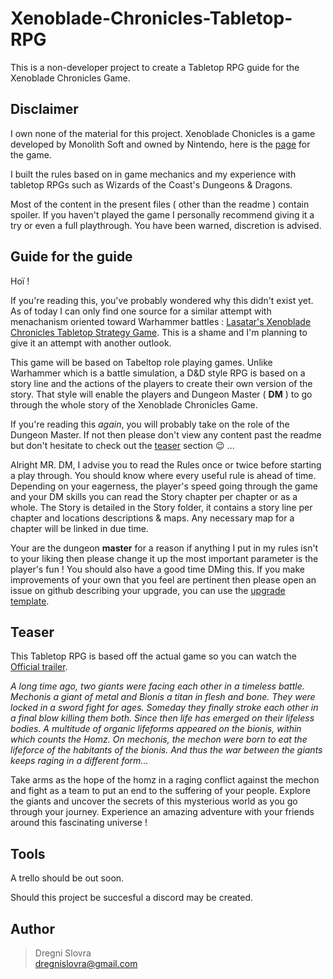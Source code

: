 # Xenoblade-Chronicles-Tabletop-RPG

This is a non-developer project to create a Tabletop RPG guide for the Xenoblade Chronicles Game.

## Disclaimer

I own none of the material for this project. Xenoblade Chonicles is a game developed by Monolith Soft and owned by Nintendo, here is the [page](https://www.nintendo.com/games/detail/xenoblade-chronicles-definitive-edition-switch/) for the game.

I built the rules based on in game mechanics and my experience with tabletop RPGs such as Wizards of the Coast's Dungeons & Dragons.

Most of the content in the present files ( other than the readme ) contain spoiler. If you haven't played the game I personally recommend giving it a try or even a full playthrough. You have been warned, discretion is advised.

## Guide for the guide

Hoï !

If you're reading this, you've probably wondered why this didn't exist yet. As of today I can only find one source for a similar attempt with menachanism oriented toward Warhammer battles : [Lasatar's Xenoblade Chronicles Tabletop Strategy Game](https://xenoblade.fandom.com/wiki/User_blog:Lasatar/Xenoblade_Chronicles_Tabletop_Strategy_Game.). This is a shame and I'm planning to give it an attempt with another outlook.

This game will be based on Tabeltop role playing games. Unlike Warhammer which is a battle simulation, a D&D style RPG is based on a story line and the actions of the players to create their own version of the story. That style will enable the players and Dungeon Master ( **DM** ) to go through the whole story of the Xenoblade Chronicles Game.

If you're reading this *again*, you will probably take on the role of the Dungeon Master. If not then please don't view any content past the readme but don't hesitate to check out the [teaser](#teaser) section 😉 ...

Alright MR. DM, I advise you to read the Rules once or twice before starting a play through. You should know where every useful rule is ahead of time. Depending on your eagerness, the player's speed going through the game and your DM skills you can read the Story chapter per chapter or as a whole. The Story is detailed in the Story folder, it contains a story line per chapter and locations descriptions & maps. Any necessary map for a chapter will be linked in due time.

Your are the dungeon **master** for a reason if anything I put in my rules isn't to your liking then please change it up the most important parameter is the player's fun ! You should also have a good time DMing this. If you make improvements of your own that you feel are pertinent then please open an issue on github describing your upgrade, you can use the [upgrade template](./Upgrade.md).

## Teaser

This Tabletop RPG is based off the actual game so you can watch the [Official trailer](https://www.youtube.com/watch?v=KfjVIQug6_E).

*A long time ago, two giants were facing each other in a timeless battle. Mechonis a giant of metal and Bionis a titan in flesh and bone. They were locked in a sword fight for ages. Someday they finally stroke each other in a final blow killing them both. Since then life has emerged on their lifeless bodies. A multitude of organic lifeforms appeared on the bionis, within which counts the Homz. On mechonis, the mechon were born to eat the lifeforce of the habitants of the bionis. And thus the war between the giants keeps raging in a different form...*

Take arms as the hope of the homz in a raging conflict against the mechon and fight as a team to put an end to the suffering of your people. Explore the giants and uncover the secrets of this mysterious world as you go through your journey. Experience an amazing adventure with your friends around this fascinating universe !

## Tools

A trello should be out soon.

Should this project be succesful a discord may be created.

## Author

> Dregni Slovra <br>
> dregnislovra@gmail.com